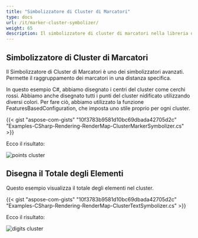 ```yaml
---
title: "Simbolizzatore di Cluster di Marcatori"
type: docs
url: /it/marker-cluster-symbolizer/
weight: 65
description: Il simbolizzatore di cluster di marcatori nella libreria o API C# GIS consente il raggruppamento dei marcatori a una distanza specificata.
---
```


## **Simbolizzatore di Cluster di Marcatori**
Il Simbolizzatore di Cluster di Marcatori è uno dei simbolizzatori avanzati. Permette il raggruppamento dei marcatori in una distanza specifica.

In questo esempio C#, abbiamo disegnato i centri del cluster come cerchi rossi. Abbiamo anche disegnato tutti i punti del cluster nidificato utilizzando diversi colori. Per fare ciò, abbiamo utilizzato la funzione FeaturesBasedConfiguration, che imposta uno stile proprio per ogni cluster.

{{< gist "aspose-com-gists" "10f3783b9581d10bc69dbada42705d2c" "Examples-CSharp-Rendering-RenderMap-ClusterMarkerSymbolizer.cs" >}}

Ecco il risultato:

![points cluster](points-cluster.png)

## **Disegna il Totale degli Elementi**

Questo esempio visualizza il totale degli elementi nel cluster.

{{< gist "aspose-com-gists" "10f3783b9581d10bc69dbada42705d2c" "Examples-CSharp-Rendering-RenderMap-ClusterTextSymbolizer.cs" >}}

Ecco il risultato:

![digits cluster](digits-cluster.png)
